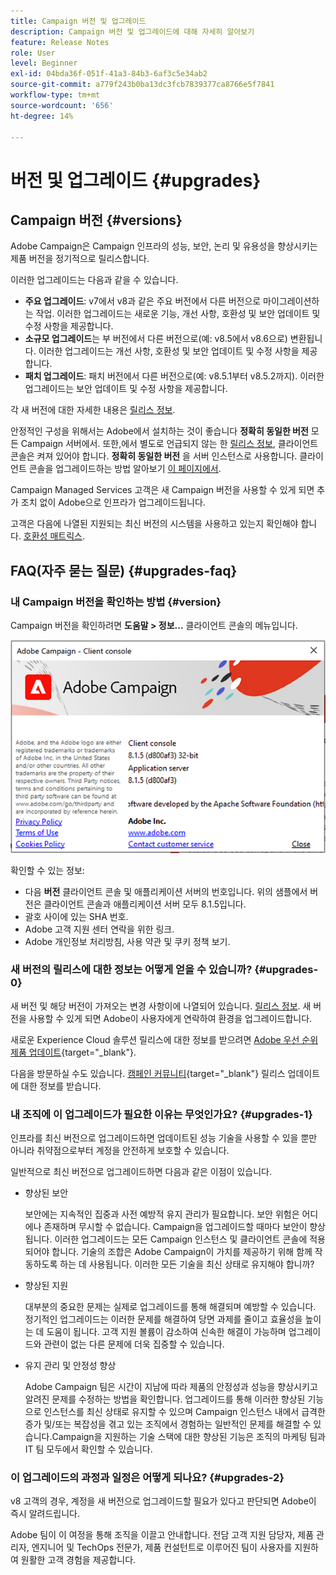 ```yaml
---
title: Campaign 버전 및 업그레이드
description: Campaign 버전 및 업그레이드에 대해 자세히 알아보기
feature: Release Notes
role: User
level: Beginner
exl-id: 04bda36f-051f-41a3-84b3-6af3c5e34ab2
source-git-commit: a779f243b0ba13dc3fcb7839377ca8766e5f7841
workflow-type: tm+mt
source-wordcount: '656'
ht-degree: 14%

---
```


# 버전 및 업그레이드 {#upgrades}

## Campaign 버전 {#versions}

Adobe Campaign은 Campaign 인프라의 성능, 보안, 논리 및 유용성을 향상시키는 제품 버전을 정기적으로 릴리스합니다.

이러한 업그레이드는 다음과 같을 수 있습니다.

* **주요 업그레이드**: v7에서 v8과 같은 주요 버전에서 다른 버전으로 마이그레이션하는 작업. 이러한 업그레이드는 새로운 기능, 개선 사항, 호환성 및 보안 업데이트 및 수정 사항을 제공합니다.
* **소규모 업그레이드**&#x200B;는 부 버전에서 다른 버전으로(예: v8.5에서 v8.6으로) 변환됩니다. 이러한 업그레이드는 개선 사항, 호환성 및 보안 업데이트 및 수정 사항을 제공합니다.
* **패치 업그레이드**: 패치 버전에서 다른 버전으로(예: v8.5.1부터 v8.5.2까지). 이러한 업그레이드는 보안 업데이트 및 수정 사항을 제공합니다.

각 새 버전에 대한 자세한 내용은 [릴리스 정보](release-notes.md).

안정적인 구성을 위해서는 Adobe에서 설치하는 것이 좋습니다 **정확히 동일한 버전** 모든 Campaign 서버에서. 또한,에서 별도로 언급되지 않는 한 [릴리스 정보](release-notes.md), 클라이언트 콘솔은 켜져 있어야 합니다. **정확히 동일한 버전** 을 서버 인스턴스로 사용합니다. 클라이언트 콘솔을 업그레이드하는 방법 알아보기 [이 페이지에서](../start/connect.md#upgrade-ac-console).

Campaign Managed Services 고객은 새 Campaign 버전을 사용할 수 있게 되면 추가 조치 없이 Adobe으로 인프라가 업그레이드됩니다.

고객은 다음에 나열된 지원되는 최신 버전의 시스템을 사용하고 있는지 확인해야 합니다. [호환성 매트릭스](compatibility-matrix.md).


## FAQ(자주 묻는 질문) {#upgrades-faq}

### 내 Campaign 버전을 확인하는 방법 {#version}

Campaign 버전을 확인하려면 **도움말 > 정보...** 클라이언트 콘솔의 메뉴입니다.

![](assets/ac-version.png)

확인할 수 있는 정보:

* 다음 **버전** 클라이언트 콘솔 및 애플리케이션 서버의 번호입니다. 위의 샘플에서 버전은 클라이언트 콘솔과 애플리케이션 서버 모두 8.1.5입니다.
* 괄호 사이에 있는 SHA 번호.
* Adobe 고객 지원 센터 연락을 위한 링크.
* Adobe 개인정보 처리방침, 사용 약관 및 쿠키 정책 보기.

### 새 버전의 릴리스에 대한 정보는 어떻게 얻을 수 있습니까? {#upgrades-0}

새 버전 및 해당 버전이 가져오는 변경 사항이에 나열되어 있습니다. [릴리스 정보](release-notes.md). 새 버전을 사용할 수 있게 되면 Adobe이 사용자에게 연락하여 환경을 업그레이드합니다.

새로운 Experience Cloud 솔루션 릴리스에 대한 정보를 받으려면 [Adobe 우선 순위 제품 업데이트](https://www.adobe.com/kr/subscription/priority-product-update.html){target="_blank"}.

다음을 방문하실 수도 있습니다. [캠페인 커뮤니티](https://experienceleaguecommunities.adobe.com/t5/custom/page/page-id/Community-TopicsPage?style=all&amp;sort=date&amp;order=desc&amp;filters=adobe-campaign-classic-community&amp;topic=Campaign+v8){target="_blank"} 릴리스 업데이트에 대한 정보를 받습니다.


### 내 조직에 이 업그레이드가 필요한 이유는 무엇인가요? {#upgrades-1}

인프라를 최신 버전으로 업그레이드하면 업데이트된 성능 기술을 사용할 수 있을 뿐만 아니라 취약점으로부터 계정을 안전하게 보호할 수 있습니다.

일반적으로 최신 버전으로 업그레이드하면 다음과 같은 이점이 있습니다.

* 향상된 보안

  보안에는 지속적인 집중과 사전 예방적 유지 관리가 필요합니다. 보안 위험은 어디에나 존재하며 무시할 수 없습니다. Campaign을 업그레이드할 때마다 보안이 향상됩니다. 이러한 업그레이드는 모든 Campaign 인스턴스 및 클라이언트 콘솔에 적용되어야 합니다. 기술의 조합은 Adobe Campaign이 가치를 제공하기 위해 함께 작동하도록 하는 데 사용됩니다. 이러한 모든 기술을 최신 상태로 유지해야 합니까?

* 향상된 지원

  대부분의 중요한 문제는 실제로 업그레이드를 통해 해결되며 예방할 수 있습니다. 정기적인 업그레이드는 이러한 문제를 해결하여 당면 과제를 줄이고 효율성을 높이는 데 도움이 됩니다. 고객 지원 볼륨이 감소하여 신속한 해결이 가능하며 업그레이드와 관련이 없는 다른 문제에 더욱 집중할 수 있습니다.


* 유지 관리 및 안정성 향상

  Adobe Campaign 팀은 시간이 지남에 따라 제품의 안정성과 성능을 향상시키고 알려진 문제를 수정하는 방법을 확인합니다. 업그레이드를 통해 이러한 향상된 기능으로 인스턴스를 최신 상태로 유지할 수 있으며 Campaign 인스턴스 내에서 급격한 증가 및/또는 복잡성을 겪고 있는 조직에서 경험하는 일반적인 문제를 해결할 수 있습니다.Campaign을 지원하는 기술 스택에 대한 향상된 기능은 조직의 마케팅 팀과 IT 팀 모두에서 확인할 수 있습니다.


### 이 업그레이드의 과정과 일정은 어떻게 되나요? {#upgrades-2}

v8 고객의 경우, 계정을 새 버전으로 업그레이드할 필요가 있다고 판단되면 Adobe이 즉시 알려드립니다.

Adobe 팀이 이 여정을 통해 조직을 이끌고 안내합니다. 전담 고객 지원 담당자, 제품 관리자, 엔지니어 및 TechOps 전문가, 제품 컨설턴트로 이루어진 팀이 사용자를 지원하여 원활한 고객 경험을 제공합니다.
